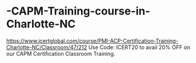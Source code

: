# -CAPM-Training-course-in-Charlotte-NC
https://www.icertglobal.com/course/PMI-ACP-Certification-Training-Charlotte-NC/Classroom/47/212  Use Code: ICERT20 to avail 20% OFF on our CAPM Certification Classroom Training.
